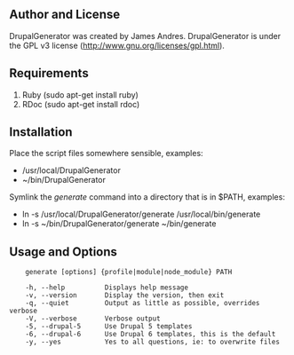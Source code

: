 Author and License
------------------

DrupalGenerator was created by James Andres.  DrupalGenerator is under the
GPL v3 license (http://www.gnu.org/licenses/gpl.html).


Requirements
------------

1. Ruby (sudo apt-get install ruby)
2. RDoc (sudo apt-get install rdoc)


Installation
------------

Place the script files somewhere sensible, examples:
 * /usr/local/DrupalGenerator
 * ~/bin/DrupalGenerator

Symlink the _generate_ command into a directory that is in $PATH, examples:
 * ln -s /usr/local/DrupalGenerator/generate /usr/local/bin/generate
 * ln -s ~/bin/DrupalGenerator/generate      ~/bin/generate


Usage and Options
-----------------

        generate [options] {profile|module|node_module} PATH

        -h, --help          Displays help message
        -v, --version       Display the version, then exit
        -q, --quiet         Output as little as possible, overrides verbose
        -V, --verbose       Verbose output
        -5, --drupal-5      Use Drupal 5 templates
        -6, --drupal-6      Use Drupal 6 templates, this is the default
        -y, --yes           Yes to all questions, ie: to overwrite files


